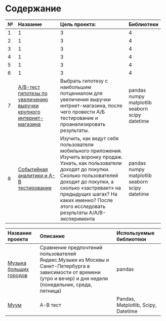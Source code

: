 <h1>Содержание<span class="tocSkip"></span></h1>
<div class="toc"><ul class="toc-item"></ul></div>

|	№	|	Название	|	Цель проекта:	|	Библиотеки	|
|	:----------------------	|	:----------------------	|	:----------------------	|	:----------------------	|
|	1	|	1	|	3	|	4	|
|	2	|	1	|	3	|	4	|
|	3	|	1	|	3	|	4	|
|	4	|	1	|	3	|	4	|
|	5	|	1	|	3	|	4	|
|	6	|	1	|	3	|	4	|
|	7	|	[A/B-тест гипотезы по увеличению выручки крупного интернет-магазина](7_AB-test_online_store)	|	Выбрать гипотезу с наибольшим потцениалом для увеличения выручки интрнет-магазина, после чего провести А/Б тестирование и проанализировать результаты.	|	pandas<br/> numpy<br/> matplotlib<br/> seaborn<br/> scipy<br/> datetime	|
|	8	|	[Событийная аналитики и А-В тестирование](8_event_analytics_and_A-B_test_research)	|	Изучить, как ведут себя пользователи мобильного приложения. Изучить воронку продаж. Узнать, как пользователи доходят до покупки. Сколько пользователей доходит до покупки, а сколько «застревает» на предыдущих шагах? На каких именно? После этого исследовать результаты A/A/B-эксперимента	|	pandas<br/> numpy<br/> matplotlib<br/> seaborn<br/> scipy<br/> datetime	|

| Название проекта | Описание | Используемые библиотеки | 
| :---------------------- | :---------------------- | :---------------------- |
| [Музыка больших городов](big_cities_music) | Сравнение предпочтений пользователей Яндекс.Музыки из Москвы и Санкт-Петербурга в зависимости от времени (утро и вечер) и дня недели (понедельник, среда, пятница)| pandas |
|[Муум](7_AB-test_online_store)|А-В тест|Pandas, Matplotlib, Scipy, Datetime| 
